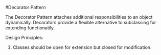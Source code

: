 #Decorator Pattern

The Decorator Pattern attaches additional responsibilities to an object dynamically. Decorators provide a flexible alternative to subclassing for extending functionatily.

Design Principles:

1. Classes should be open for extension but closed for modification.
